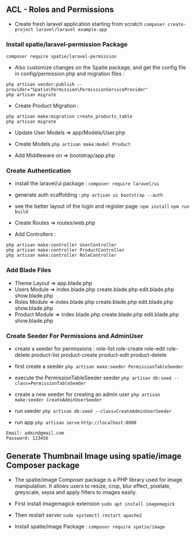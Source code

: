 ## ACL - Roles and Permissions

- Create fresh laravel application starting from scratch ```composer create-project laravel/laravel example-app```

<h3>Install spatie/laravel-permission Package</h3>

```
composer require spatie/laravel-permission
```

- Also customize changes on the Spatie package, and get the config file in config/permission.php and migration files : 

```
php artisan vendor:publish --provider="Spatie\Permission\PermissionServiceProvider"
php artisan migrate
```

- Create Product Migration :

```
php artisan make:migration create_products_table
php artisan migrate
```

- Update User Models => app/Models/User.php

- Create Models ```php artisan make:model Product```

- Add Middleware on => bootstrap/app.php

<h3>Create Authentication</h3>

- install the laravel/ui package : ```composer require laravel/ui```
- generate auth scaffolding : ```php artisan ui bootstrap --auth```
- see the better layout of the login and register page :```npm install``` ```npm run build```

- Create Routes => routes/web.php
- Add Controllers :

```
php artisan make:controller UserController
php artisan make:controller ProductController
php artisan make:controller RoleController
```

<h3>Add Blade Files</h3>

- Theme Layout => app.blade.php
- Users Module => index.blade.php create.blade.php edit.blade.php show.blade.php
- Roles Module => index.blade.php create.blade.php edit.blade.php show.blade.php
- Product Module => index.blade.php create.blade.php edit.blade.php show.blade.php

<h3>Create Seeder For Permissions and AdminUser</h3>

- create a seeder for permissions : role-list role-create role-edit role-delete product-list product-create product-edit product-delete

- first create a seeder ```php artisan make:seeder PermissionTableSeeder```
- execute the PermissionTableSeeder seeder ```php artisan db:seed --class=PermissionTableSeeder```
- create a new seeder for creating an admin user ```php artisan make:seeder CreateAdminUserSeeder```
- run seeder ```php artisan db:seed --class=CreateAdminUserSeeder```
- run app ```php artisan serve``` ```http://localhost:8000```

```
Email: admin@gmail.com
Password: 123456
```


## Generate Thumbnail Image using spatie/image Composer package

- The spatie/image Composer package is a PHP library used for image manipulation. It allows users to resize, crop, blur effect, pixelate, greyscale, sepia and apply filters to images easily.

- First install imagemagick extension ```sudo apt install imagemagick```
- Then restart server ```sudo systemctl restart apache2```
- Install spatie/image Package : ```composer require spatie/image```
